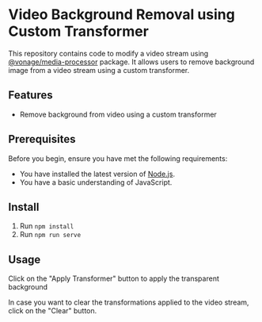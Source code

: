 # Video Background Removal using Custom Transformer

This repository contains code to modify a video stream using [@vonage/media-processor](https://www.npmjs.com/package/@vonage/media-processor) package.
It allows users to remove background image from a video stream using a custom transformer.

## Features

- Remove background from video using a custom transformer

## Prerequisites

Before you begin, ensure you have met the following requirements:

- You have installed the latest version of [Node.js](https://nodejs.org/en/).
- You have a basic understanding of JavaScript.

## Install

1. Run `npm install`
2. Run `npm run serve`

## Usage

Click on the "Apply Transformer" button to apply the transparent background

In case you want to clear the transformations applied to the video stream, click on the "Clear" button.
